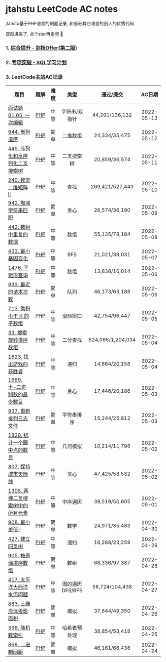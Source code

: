 # jtahstu LeetCode AC notes

jtahstu基于PHP语言的刷题记录, 和部分其它语言的别人的优秀代码

既然进来了, 点个star再走吧 🤣

### 1. [综合提升 - 剑指Offer(第二版)](剑指Offer/README.md)

### 2. [专项突破 - SQL学习计划](MySQL/README.md)

### 3. LeetCode主站AC记录

<!--| []() | [PHP]() |  |  |  | 2022-05- | -->

| 题目 | 题解 | 难度 | 类型 | 通过/提交 | AC日期 |
|----|----|:----:|:----:|:----:|:----:|
| [面试题 01.05. 一次编辑](https://leetcode.cn/problems/one-away-lcci/) | [PHP](https://www.yuque.com/jtahstu/leetcode/nxgs5k) | 中等 | 字符串/双指针 | 44,201/136,132 | 2022-05-13 |
| [944. 删列造序](https://leetcode.cn/problems/delete-columns-to-make-sorted/) | [PHP](https://www.yuque.com/jtahstu/leetcode/hgqbp8) | 简单 | 二维数组 | 24,334/35,475 | 2022-05-12 |
| [449. 序列化和反序列化二叉搜索树](https://leetcode.cn/problems/serialize-and-deserialize-bst/) | [PHP](https://www.yuque.com/jtahstu/leetcode/hxl50i) | 中等 | 二叉搜索树 | 20,859/36,574 | 2022-05-11 |
| [240. 搜索二维矩阵 II](https://leetcode.cn/problems/search-a-2d-matrix-ii/) | [PHP](https://www.yuque.com/jtahstu/leetcode/wos6dy) | 中等 | 查找 | 269,421/527,443 | 2022-05-10 |
| [942. 增减字符串匹配](https://leetcode.cn/problems/di-string-match/) | [PHP](https://www.yuque.com/jtahstu/leetcode/wug4mu) | 简单 | 贪心 | 26,574/36,190 | 2022-05-09 |
| [442. 数组中重复的数据](https://leetcode.cn/problems/find-all-duplicates-in-an-array/) | [PHP](https://www.yuque.com/jtahstu/leetcode/ae3cw8) | 中等 | 数组 |  55,135/78,184 | 2022-05-08 |
| [433. 最小基因变化](https://leetcode.cn/problems/minimum-genetic-mutation/) | [PHP](https://www.yuque.com/jtahstu/leetcode/dpvuyr) | 中等 | BFS | 21,021/39,031 | 2022-05-07 |
| [1476. 子矩形查询](https://leetcode.cn/problems/subrectangle-queries/) | [PHP](https://www.yuque.com/jtahstu/leetcode/asr97x) | 中等 | 数组 | 13,838/16,014 | 2022-05-06 |
| [933. 最近的请求次数](https://leetcode.cn/problems/number-of-recent-calls/) | [PHP](https://www.yuque.com/jtahstu/leetcode/wedb6r) | 简单 | 队列 | 46,173/63,188 | 2022-05-06 |
| [713. 乘积小于 K 的子数组](https://leetcode.cn/problems/subarray-product-less-than-k/) | [PHP](https://www.yuque.com/jtahstu/leetcode/alzo5f) | 中等 | 滑动窗口 | 42,754/96,447 | 2022-05-05 |
| [33. 搜索旋转排序数组](https://leetcode.cn/problems/search-in-rotated-sorted-array/) | [PHP](https://www.yuque.com/jtahstu/leetcode/igwyag) | 中等 | 二分查找 | 524,066/1,204,034 | 2022-05-04 |
| [1823. 找出游戏的获胜者](https://leetcode.cn/problems/find-the-winner-of-the-circular-game/) | [PHP](https://www.yuque.com/jtahstu/leetcode/ka6g50) | 中等 | 递归 | 14,864/20,158 | 2022-05-04 |
| [1689. 十-二进制数的最少数目](https://leetcode.cn/problems/partitioning-into-minimum-number-of-deci-binary-numbers/) | [PHP](https://www.yuque.com/jtahstu/leetcode/xzct4q) | 中等 | 贪心 | 17,446/20,186 | 2022-05-03 |
| [937. 重新排列日志文件](https://leetcode.cn/problems/reorder-data-in-log-files/) | [PHP](https://www.yuque.com/jtahstu/leetcode/ci69wx) | 简单 | 字符串排序 | 15,244/25,812 | 2022-05-03 |
| [1828. 统计一个圆中点的数目](https://leetcode.cn/problems/queries-on-number-of-points-inside-a-circle/) | [PHP](https://www.yuque.com/jtahstu/leetcode/gyeu6t) | 中等 | 几何模拟 | 10,214/11,798 | 2022-05-02 |
| [807. 保持城市天际线](https://leetcode.cn/problems/max-increase-to-keep-city-skyline/) | [PHP](https://www.yuque.com/jtahstu/leetcode/sf5byb) | 中等 | 贪心 | 47,425/53,532 | 2022-05-02 |
| [1305. 两棵二叉搜索树中的所有元素](https://leetcode.cn/problems/all-elements-in-two-binary-search-trees/) | [PHP](https://www.yuque.com/jtahstu/leetcode/ey75s3) | 中等 | 中序遍历 | 39,519/50,605 | 2022-05-01 |
| [908. 最小差值 I](https://leetcode.cn/problems/smallest-range-i/) | [PHP](https://www.yuque.com/jtahstu/leetcode/qtiqw8) | 简单 | 数学 | 24,971/35,483 | 2022-04-30 |
| [427. 建立四叉树](https://leetcode.cn/problems/construct-quad-tree/) | [PHP](https://www.yuque.com/jtahstu/leetcode/fc8xfe) | 中等 | 递归 | 16,288/23,259 | 2022-04-29 |
| [905. 按奇偶排序数组](https://leetcode.cn/problems/sort-array-by-parity/) | [PHP](https://www.yuque.com/jtahstu/leetcode/af7dyg) | 简单 | 数组 | 68,336/97,387 | 2022-04-28 |
| [417. 太平洋大西洋水流问题](https://leetcode.cn/problems/pacific-atlantic-water-flow/) | [PHP](https://www.yuque.com/jtahstu/leetcode/ttgg0t) | 中等 | 图的遍历DFS/BFS | 56,724/104,438 | 2022-04-27 |
| [883. 三维形体投影面积](https://leetcode.cn/problems/projection-area-of-3d-shapes/) | [PHP](https://www.yuque.com/jtahstu/leetcode/ko8vde) | 简单 | 模拟 | 37,644/49,350 | 2022-04-26 |
| [398. 随机数索引](https://leetcode.cn/problems/random-pick-index/) | [PHP](https://www.yuque.com/jtahstu/leetcode/dnwn6i) | 中等 | 哈希表预处理 | 38,854/53,418 | 2022-04-25 |
| [868. 二进制间距](https://leetcode.cn/problems/binary-gap/) | [PHP](https://www.yuque.com/jtahstu/leetcode/kxg774) | 简单 | 模拟 | 46,161/66,438 | 2022-04-24 |